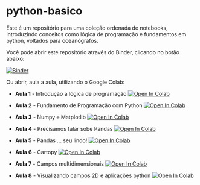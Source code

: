 # python-basico
Este é um repositório para uma coleção ordenada de notebooks, introduzindo conceitos como lógica de programação e fundamentos em python, voltados para oceanógrafos.

Você pode abrir este repositório através do Binder, clicando no botão abaixo:

[![Binder](https://mybinder.org/badge_logo.svg)](https://mybinder.org/v2/gh/nilodna/python-basico/main)

Ou abrir, aula a aula, utilizando o Google Colab:

* **Aula 1** - Introdução a lógica de programação [![Open In Colab](https://colab.research.google.com/assets/colab-badge.svg)](https://colab.research.google.com/github/nilodna/python-basico/blob/main/material_acompanhamento/lecture01.ipynb)

* **Aula 2** - Fundamento de Programação com Python [![Open In Colab](https://colab.research.google.com/assets/colab-badge.svg)](https://colab.research.google.com/github/nilodna/python-basico/blob/main/material_acompanhamento/lecture02.ipynb)

* **Aula 3** - Numpy e Matplotlib [![Open In Colab](https://colab.research.google.com/assets/colab-badge.svg)](https://colab.research.google.com/github/nilodna/python-basico/blob/main/material_acompanhamento/lecture03.ipynb)

* **Aula 4** - Precisamos falar sobe Pandas [![Open In Colab](https://colab.research.google.com/assets/colab-badge.svg)](https://colab.research.google.com/github/nilodna/python-basico/blob/main/material_acompanhamento/lecture04.ipynb)

* **Aula 5** - Pandas ... seu lindo! [![Open In Colab](https://colab.research.google.com/assets/colab-badge.svg)](https://colab.research.google.com/github/nilodna/python-basico/blob/main/material_acompanhamento/lecture05.ipynb)

* **Aula 6** - Cartopy [![Open In Colab](https://colab.research.google.com/assets/colab-badge.svg)](https://colab.research.google.com/github/nilodna/python-basico/blob/main/material_acompanhamento/lecture06.ipynb)

* **Aula 7** - Campos multidimensionais [![Open In Colab](https://colab.research.google.com/assets/colab-badge.svg)](https://colab.research.google.com/github/nilodna/python-basico/blob/main/material_acompanhamento/lecture07.ipynb)

* **Aula 8** - Visualizando campos 2D e aplicações python [![Open In Colab](https://colab.research.google.com/assets/colab-badge.svg)](https://colab.research.google.com/github/nilodna/python-basico/blob/main/material_aula/lecture08.ipynb)
